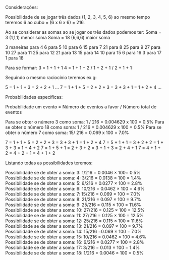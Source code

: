 Considerações:

Possibilidade de se jogar três dados (1, 2, 3, 4, 5, 6) ao mesmo tempo teremos 6 ao cubo  = (6 x 6 x 6)  = 216. 

Ao se considerar as somas ao se jogar os três dados podemos ter: 
Soma = 3 (1,1,1) menor soma
Soma = 18 (6,6,6) maior soma

3 maneiras para 4
6 para 5
10 para 6
15 para 7
21 para 8
25 para 9
27 para 10
27 para 11
25 para 12
21 para 13
15 para 14
10 para 15
6 para 16
3 para 17
1 para 18

Para se formar:
3 = 1 + 1 + 1
4 = 1 + 1 + 2 / 1 + 2 + 1 / 2 + 1 + 1

Seguindo o mesmo raciocínio teremos ex.g:

5 = 1 + 1 + 3  = 2 + 2 + 1
...
7 = 1 + 1 + 5 = 2 + 2 + 3 = 3 + 3 + 1 = 1 + 2 + 4
...

Probabilidades específicas:

Probabilidade um evento = Número de eventos a favor / Número total de eventos  

Para se obter o número 3 como soma: 1 / 216 = 0.004629 x 100 = 0.5%
Para se obter o número 18 como soma: 1 / 216 = 0.004629 x 100 = 0.5% 
Para se obter o número 7 como soma: 15/ 216 = 0.069 x 100 = 7.0%

7 = 1 + 1 + 5 = 2 + 2 + 3 = 3 + 3 + 1 = 1 + 2 + 4
7 = 5 + 1 + 1 = 3 + 2 + 2 = 1 + 3 + 3 = 1 + 4 + 2
7 = 1 + 5 + 1 = 2 + 3 + 2 = 3 + 1 + 3 = 2 + 4 + 1
7 = 4 + 1 + 2 = 4 + 2 + 1 = 4 + 1 + 2


Listando todas as possibilidades teremos: 

Possibilidade se de obter a soma: 3: 1/216 = 0.0046 × 100= 0.5%
Possibilidade se de obter a soma: 4: 3/216 = 0.0138 × 100 = 1.4%
Possibilidade se de obter a soma: 5: 6/216 = 0.0277 × 100 = 2.8%
Possibilidade se de obter a soma: 6: 10/216 = 0.0462 × 100 = 4.6%
Possibilidade se de obter a soma: 7: 15/216 = 0.069 × 100 = 7.0%
Possibilidade se de obter a soma: 8: 21/216 = 0.097 × 100 = 9.7%
Possibilidade se de obter a soma: 9: 25/216 = 0.115 × 100 = 11.6%
Possibilidade se de obter a soma: 10: 27/216 = 0.125 × 100 = 12.5%
Possibilidade se de obter a soma: 11: 27/216 = 0.125 × 100 = 12.5%
Possibilidade se de obter a soma: 12: 25/216 = 0.115 × 100 = 11.6%
Possibilidade se de obter a soma: 13: 21/216 = 0.097 × 100 = 9.7%
Possibilidade se de obter a soma: 14: 15/216 =0.069 × 100 = 7.0%
Possibilidade se de obter a soma: 15: 10/216 = 0.0462 × 100 = 4.6%
Possibilidade se de obter a soma: 16: 6/216 = 0.0277 × 100 = 2.8%
Possibilidade se de obter a soma: 17: 3/216 = 0.013 × 100 = 1.4%
Possibilidade se de obter a soma: 18: 1/216 = 0.0046 × 100 = 0.5%